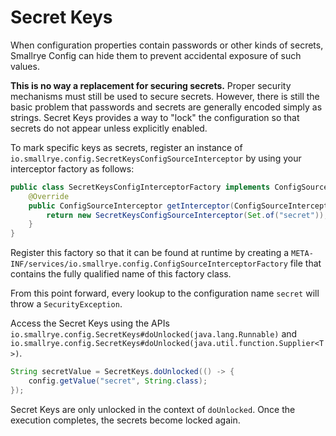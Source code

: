 # Secret Keys

When configuration properties contain passwords or other kinds of secrets, Smallrye Config can hide them to prevent 
accidental exposure of such values.

**This is no way a replacement for securing secrets.** Proper security mechanisms must still be used to secure 
secrets. However, there is still the basic problem that passwords and secrets are generally encoded simply as strings. 
Secret Keys provides a way to "lock" the configuration so that secrets do not appear unless explicitly enabled.

To mark specific keys as secrets, register an instance of `io.smallrye.config.SecretKeysConfigSourceInterceptor` by using your interceptor factory as follows:

```java
public class SecretKeysConfigInterceptorFactory implements ConfigSourceInterceptorFactory {
    @Override
    public ConfigSourceInterceptor getInterceptor(ConfigSourceInterceptorContext context) {
        return new SecretKeysConfigSourceInterceptor(Set.of("secret"));
    }
}
```

Register this factory so that it can be found at runtime by creating a `META-INF/services/io.smallrye.config.ConfigSourceInterceptorFactory` file that contains the fully qualified name of this factory class.

From this point forward, every lookup to the configuration name `secret` will throw a `SecurityException`.

Access the Secret Keys using the APIs `io.smallrye.config.SecretKeys#doUnlocked(java.lang.Runnable)` 
and `io.smallrye.config.SecretKeys#doUnlocked(java.util.function.Supplier<T>)`.

```java
String secretValue = SecretKeys.doUnlocked(() -> {
    config.getValue("secret", String.class);
});
```

Secret Keys are only unlocked in the context of `doUnlocked`. Once the execution completes, the secrets become locked 
again.
